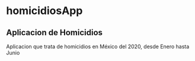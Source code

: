 # homicidiosApp

## Aplicacion de Homicidios
Aplicacion que trata de homicidios en México del 2020, desde Enero hasta Junio
